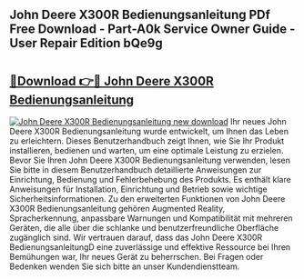## John Deere X300R Bedienungsanleitung PDf Free Download - Part-A0k Service Owner Guide - User Repair Edition bQe9g

# <h2><a href="http://df3360.blite.top/?on=John+Deere+X300R+Bedienungsanleitung">🔗Download 👉🔴 John Deere X300R Bedienungsanleitung</a></h2>

[![John Deere X300R Bedienungsanleitung new download](https://i.imgur.com/lujVjoI.png)](http://df3360.blite.top/?on=John+Deere+X300R+Bedienungsanleitung)
Ihr neues John Deere X300R Bedienungsanleitung wurde entwickelt, um Ihnen das Leben zu erleichtern. Dieses Benutzerhandbuch zeigt Ihnen, wie Sie Ihr Produkt installieren, bedienen und warten, um eine optimale Leistung zu erzielen. Bevor Sie Ihren John Deere X300R Bedienungsanleitung verwenden, lesen Sie bitte in diesem Benutzerhandbuch detaillierte Anweisungen zur Einrichtung, Bedienung und Fehlerbehebung des Produkts. Es enthält klare Anweisungen für Installation, Einrichtung und Betrieb sowie wichtige Sicherheitsinformationen. Zu den erweiterten Funktionen von John Deere X300R Bedienungsanleitung gehören Augmented Reality, Spracherkennung, anpassbare Warnungen und Kompatibilität mit mehreren Geräten, die alle über die schlanke und benutzerfreundliche Oberfläche zugänglich sind. Wir vertrauen darauf, dass das John Deere X300R BedienungsanleitungD eine zuverlässige und effektive Ressource bei Ihren Bemühungen war, Ihr neues Gerät zu beherrschen. Bei Fragen oder Bedenken wenden Sie sich bitte an unser Kundendienstteam.
